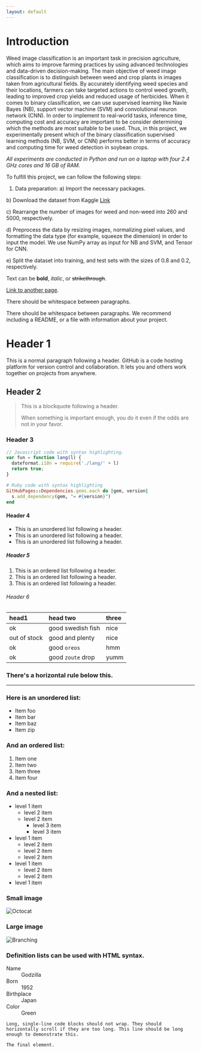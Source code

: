 ```yaml
---
layout: default
---
```


# Introduction

Weed image classification is an important task in precision agriculture, which aims to improve farming practices by using advanced technologies and data-driven decision-making. The main objective of weed image classification is to distinguish between weed and crop plants in images taken from agricultural fields. By accurately identifying weed species and their locations, farmers can take targeted actions to control weed growth, leading to improved crop yields and reduced usage of herbicides. When it comes to binary classification, we can use supervised learning like Navie Bayes (NB), support vector machine (SVM) and convolutional neuron network (CNN). In order to implement to real-world tasks, inference time, computing cost and accuracy are important to be consider determining which the methods are most suitable to be used. Thus, in this project, we experimentally present which of the binary classification supervised learning methods (NB, SVM, or CNN) performs better in terms of accuracy and computing time for weed detection in soybean crops.

_All experiments are conducted in Python and run on a laptop with four 2.4 GHz cores and 16 GB of RAM._

To fulfill this project, we can follow the following steps:

1.	Data preparation:
  a)	Import the necessary packages. 
  
  b)	Download the dataset from Kaggle [Link](https://www.kaggle.com/datasets/fpeccia/weed-detection-in-soybean-crops)
  
  c)	Rearrange the number of images for weed and non-weed into 260 and 5000, respectively.
  
  d)	Preprocess the data by resizing images, normalizing pixel values, and formatting the data type (for example, squeeze the dimension) in order to input the model. We use NumPy array as input for NB and SVM, and Tensor for CNN.
  
  e)	Split the dataset into training, and test sets with the sizes of 0.8 and 0.2, respectively.


Text can be **bold**, _italic_, or ~~strikethrough~~.

[Link to another page](./another-page.html).

There should be whitespace between paragraphs.

There should be whitespace between paragraphs. We recommend including a README, or a file with information about your project.

# Header 1

This is a normal paragraph following a header. GitHub is a code hosting platform for version control and collaboration. It lets you and others work together on projects from anywhere.

## Header 2

> This is a blockquote following a header.
>
> When something is important enough, you do it even if the odds are not in your favor.

### Header 3

```js
// Javascript code with syntax highlighting.
var fun = function lang(l) {
  dateformat.i18n = require('./lang/' + l)
  return true;
}
```

```ruby
# Ruby code with syntax highlighting
GitHubPages::Dependencies.gems.each do |gem, version|
  s.add_dependency(gem, "= #{version}")
end
```

#### Header 4

*   This is an unordered list following a header.
*   This is an unordered list following a header.
*   This is an unordered list following a header.

##### Header 5

1.  This is an ordered list following a header.
2.  This is an ordered list following a header.
3.  This is an ordered list following a header.

###### Header 6

| head1        | head two          | three |
|:-------------|:------------------|:------|
| ok           | good swedish fish | nice  |
| out of stock | good and plenty   | nice  |
| ok           | good `oreos`      | hmm   |
| ok           | good `zoute` drop | yumm  |

### There's a horizontal rule below this.

* * *

### Here is an unordered list:

*   Item foo
*   Item bar
*   Item baz
*   Item zip

### And an ordered list:

1.  Item one
1.  Item two
1.  Item three
1.  Item four

### And a nested list:

- level 1 item
  - level 2 item
  - level 2 item
    - level 3 item
    - level 3 item
- level 1 item
  - level 2 item
  - level 2 item
  - level 2 item
- level 1 item
  - level 2 item
  - level 2 item
- level 1 item

### Small image

![Octocat](https://github.githubassets.com/images/icons/emoji/octocat.png)

### Large image

![Branching](https://guides.github.com/activities/hello-world/branching.png)


### Definition lists can be used with HTML syntax.

<dl>
<dt>Name</dt>
<dd>Godzilla</dd>
<dt>Born</dt>
<dd>1952</dd>
<dt>Birthplace</dt>
<dd>Japan</dd>
<dt>Color</dt>
<dd>Green</dd>
</dl>

```
Long, single-line code blocks should not wrap. They should horizontally scroll if they are too long. This line should be long enough to demonstrate this.
```

```
The final element.
```
